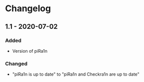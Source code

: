 # Changelog

## 1.1 - 2020-07-02
### Added
- Version of piRa1n
### Changed
- "piRa1n is up to date" to "piRa1n and Checkra1n are up to date"
